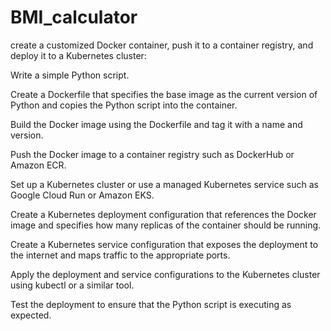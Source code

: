 # BMI_calculator
create a customized Docker container, push it to a container registry, and deploy it to a Kubernetes cluster:


Write a simple Python script.

Create a Dockerfile that specifies the base image as the current version of Python and copies the Python script into the container.

Build the Docker image using the Dockerfile and tag it with a name and version.

Push the Docker image to a container registry such as DockerHub or Amazon ECR.

Set up a Kubernetes cluster or use a managed Kubernetes service such as Google Cloud Run or Amazon EKS.

Create a Kubernetes deployment configuration that references the Docker image and specifies how many replicas of the container should be running.

Create a Kubernetes service configuration that exposes the deployment to the internet and maps traffic to the appropriate ports.

Apply the deployment and service configurations to the Kubernetes cluster using kubectl or a similar tool.

Test the deployment to ensure that the Python script is executing as expected.

